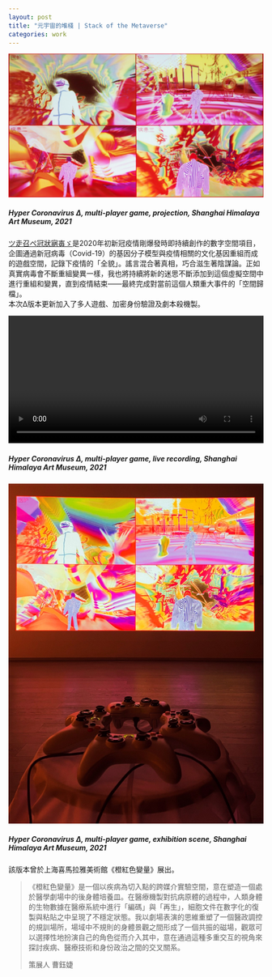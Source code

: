 ```yaml
---
layout: post
title: "元宇宙的堆棧 | Stack of the Metaverse"
categories: work
---
```

[![alt text](/assets/hyper-corona-virus-delta/featured.jpg "Hyper Coronavirus Δ, game projection, Shanghai Himalaya Art Museum, 2021")](/work/2021/10/16/hyper-corona-virus-delta.html)
##### _Hyper Coronavirus Δ_, multi-player game, projection, Shanghai Himalaya Art Museum, 2021

[ツ走召ぺ冠狀寎毐ゞ](/work/2020/03/03/hyper-corona-virus.html)是2020年初新冠疫情剛爆發時即持續創作的數字空間項目，企圖通過新冠病毒（Covid-19）的基因分子模型與疫情相關的文化基因重組而成的遊戲空間，記錄下疫情的「全貌」。謠言混合著真相，巧合滋生著陰謀論。正如真實病毒會不斷重組變異一樣，我也將持續將新的迷思不斷添加到這個虛擬空間中進行重組和變異，直到疫情結束——最終完成對當前這個人類重大事件的「空間歸檔」。  
本次Δ版本更新加入了多人遊戲、加密身份驗證及劇本殺機製。

<video width="100%" preload controls><source src="/assets/hyper-corona-virus-delta/player-recording.mp4" type="video/mp4">Video to be loaded</video>

##### _Hyper Coronavirus Δ_, multi-player game, live recording, Shanghai Himalaya Art Museum, 2021

![alt text](/assets/hyper-corona-virus-delta/exhibition-scene.jpg "Hyper Coronavirus Δ, game projection, Shanghai Himalaya Art Museum, 2021")
##### _Hyper Coronavirus Δ_, multi-player game, exhibition scene, Shanghai Himalaya Art Museum, 2021

該版本曾於上海喜馬拉雅美術館《橙紅色變量》展出。
>《橙紅色變量》是一個以疾病為切入點的跨媒介實驗空間，意在塑造一個處於醫學劇場中的後身體培養皿。在醫療機製對抗病原體的過程中，人類身體的生物數據在醫療系統中進行「編碼」與「再生」，細胞文件在數字化的復製與粘貼之中呈現了不穩定狀態。我以劇場表演的思維重塑了一個醫政調控的規訓場所，場域中不規則的身體景觀之間形成了一個共振的磁場，觀眾可以選擇性地扮演自己的角色從而介入其中，意在通過這種多重交互的視角來探討疾病、醫療技術和身份政治之間的交叉關系。  
>  
> 策展人 曹鈺婕